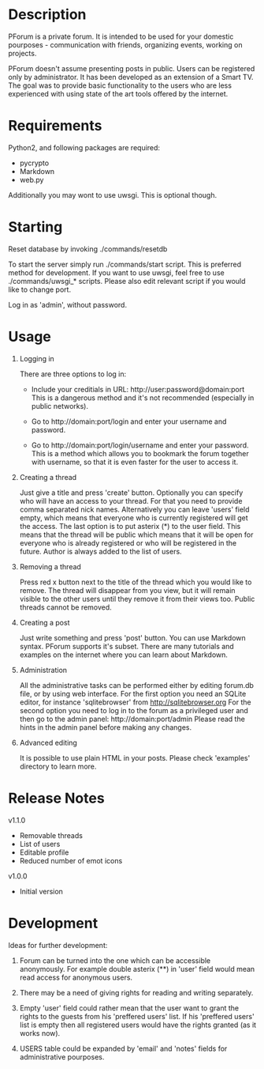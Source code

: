 Description
===========

PForum is a private forum. It is intended to be used for your domestic
pourposes - communication with friends, organizing events, working on projects.

PForum doesn't assume presenting posts in public. Users can be registered only
by administrator. It has been developed as an extension of a Smart TV. The goal
was to provide basic functionality to the users who are less experienced with
using state of the art tools offered by the internet.


Requirements
============

Python2, and following packages are required:
* pycrypto
* Markdown
* web.py

Additionally you may wont to use uwsgi. This is optional though.


Starting
========

Reset database by invoking ./commands/resetdb

To start the server simply run ./commands/start script. This is preferred method
for development. If you want to use uwsgi, feel free to use ./commands/uwsgi_*
scripts. Please also edit relevant script if you would like to change port.

Log in as 'admin', without password.


Usage
=====

1. Logging in

   There are three options to log in:
   * Include your creditials in URL: http://user:password@domain:port
     This is a dangerous method and it's not recommended (especially in public
     networks).

   * Go to http://domain:port/login and enter your username and password.

   * Go to http://domain:port/login/username and enter your password.
     This is a method which allows you to bookmark the forum together with
     username, so that it is even faster for the user to access it.

2. Creating a thread

   Just give a title and press 'create' button. Optionally you can specify who
   will have an access to your thread. For that you need to provide comma
   separated nick names. Alternatively you can leave 'users' field empty, which
   means that everyone who is currently registered will get the access. The last
   option is to put asterix (*) to the user field. This means that the thread
   will be public which means that it will be open for everyone who is already
   registered or who will be registered in the future. Author is always added to
   the list of users.

3. Removing a thread

   Press red x button next to the title of the thread which you would like to
   remove. The thread will disappear from you view, but it will remain visible
   to the other users until they remove it from their views too. Public threads
   cannot be removed.

4. Creating a post

   Just write something and press 'post' button. You can use Markdown syntax.
   PForum supports it's subset. There are many tutorials and examples on the
   internet where you can learn about Markdown.

5. Administration

   All the administrative tasks can be performed either by editing forum.db
   file, or by using web interface. For the first option you need an SQLite
   editor, for instance 'sqlitebrowser' from http://sqlitebrowser.org
   For the second option you need to log in to the forum as a privileged user
   and then go to the admin panel: http://domain:port/admin
   Please read the hints in the admin panel before making any changes.

6. Advanced editing

   It is possible to use plain HTML in your posts. Please check 'examples'
   directory to learn more.


Release Notes
=============

v1.1.0
* Removable threads
* List of users
* Editable profile
* Reduced number of emot icons

v1.0.0
* Initial version


Development
===========

   Ideas for further development:

1. Forum can be turned into the one which can be accessible anonymously. For
   example double asterix (**) in 'user' field would mean read access for
   anonymous users.

2. There may be a need of giving rights for reading and writing separately.

3. Empty 'user' field could rather mean that the user want to grant the rights
   to the guests from his 'preffered users' list. If his 'preffered users' list
   is empty then all registered users would have the rights granted (as it
   works now).

4. USERS table could be expanded by 'email' and 'notes' fields for
   administrative pourposes.





